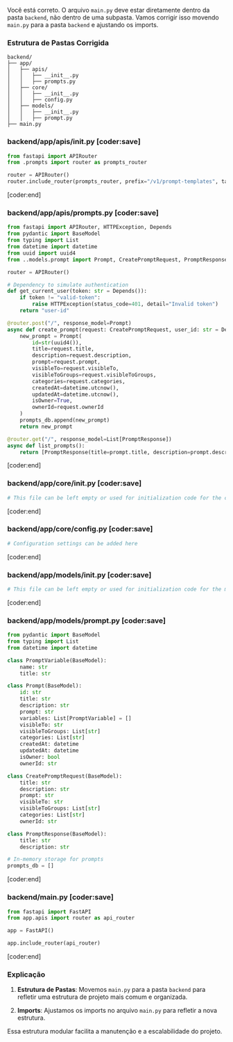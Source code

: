 Você está correto. O arquivo `main.py` deve estar diretamente dentro da pasta `backend`, não dentro de uma subpasta. Vamos corrigir isso movendo `main.py` para a pasta `backend` e ajustando os imports.

### Estrutura de Pastas Corrigida

```
backend/
├── app/
│   ├── apis/
│   │   ├── __init__.py
│   │   ├── prompts.py
│   ├── core/
│   │   ├── __init__.py
│   │   ├── config.py
│   ├── models/
│   │   ├── __init__.py
│   │   ├── prompt.py
├── main.py
```

### backend/app/apis/__init__.py [coder:save]
```python
from fastapi import APIRouter
from .prompts import router as prompts_router

router = APIRouter()
router.include_router(prompts_router, prefix="/v1/prompt-templates", tags=["prompts"])
```
[coder:end]

### backend/app/apis/prompts.py [coder:save]
```python
from fastapi import APIRouter, HTTPException, Depends
from pydantic import BaseModel
from typing import List
from datetime import datetime
from uuid import uuid4
from ..models.prompt import Prompt, CreatePromptRequest, PromptResponse, prompts_db

router = APIRouter()

# Dependency to simulate authentication
def get_current_user(token: str = Depends()):
    if token != "valid-token":
        raise HTTPException(status_code=401, detail="Invalid token")
    return "user-id"

@router.post("/", response_model=Prompt)
async def create_prompt(request: CreatePromptRequest, user_id: str = Depends(get_current_user)):
    new_prompt = Prompt(
        id=str(uuid4()),
        title=request.title,
        description=request.description,
        prompt=request.prompt,
        visibleTo=request.visibleTo,
        visibleToGroups=request.visibleToGroups,
        categories=request.categories,
        createdAt=datetime.utcnow(),
        updatedAt=datetime.utcnow(),
        isOwner=True,
        ownerId=request.ownerId
    )
    prompts_db.append(new_prompt)
    return new_prompt

@router.get("/", response_model=List[PromptResponse])
async def list_prompts():
    return [PromptResponse(title=prompt.title, description=prompt.description) for prompt in prompts_db]
```
[coder:end]

### backend/app/core/__init__.py [coder:save]
```python
# This file can be left empty or used for initialization code for the core module
```
[coder:end]

### backend/app/core/config.py [coder:save]
```python
# Configuration settings can be added here
```
[coder:end]

### backend/app/models/__init__.py [coder:save]
```python
# This file can be left empty or used for initialization code for the models module
```
[coder:end]

### backend/app/models/prompt.py [coder:save]
```python
from pydantic import BaseModel
from typing import List
from datetime import datetime

class PromptVariable(BaseModel):
    name: str
    title: str

class Prompt(BaseModel):
    id: str
    title: str
    description: str
    prompt: str
    variables: List[PromptVariable] = []
    visibleTo: str
    visibleToGroups: List[str]
    categories: List[str]
    createdAt: datetime
    updatedAt: datetime
    isOwner: bool
    ownerId: str

class CreatePromptRequest(BaseModel):
    title: str
    description: str
    prompt: str
    visibleTo: str
    visibleToGroups: List[str]
    categories: List[str]
    ownerId: str

class PromptResponse(BaseModel):
    title: str
    description: str

# In-memory storage for prompts
prompts_db = []
```
[coder:end]

### backend/main.py [coder:save]
```python
from fastapi import FastAPI
from app.apis import router as api_router

app = FastAPI()

app.include_router(api_router)
```
[coder:end]

### Explicação

1. **Estrutura de Pastas**: Movemos `main.py` para a pasta `backend` para refletir uma estrutura de projeto mais comum e organizada.

2. **Imports**: Ajustamos os imports no arquivo `main.py` para refletir a nova estrutura.

Essa estrutura modular facilita a manutenção e a escalabilidade do projeto.